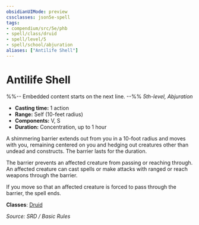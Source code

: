 ```yaml
---
obsidianUIMode: preview
cssclasses: json5e-spell
tags:
- compendium/src/5e/phb
- spell/class/druid
- spell/level/5
- spell/school/abjuration
aliases: ["Antilife Shell"]
---
```

# Antilife Shell
%%-- Embedded content starts on the next line. --%%
*5th-level, Abjuration*  

- **Casting time:** 1 action
- **Range:** Self (10-feet radius)
- **Components:** V, S
- **Duration:** Concentration, up to 1 hour

A shimmering barrier extends out from you in a 10-foot radius and moves with you, remaining centered on you and hedging out creatures other than undead and constructs. The barrier lasts for the duration.

The barrier prevents an affected creature from passing or reaching through. An affected creature can cast spells or make attacks with ranged or reach weapons through the barrier.

If you move so that an affected creature is forced to pass through the barrier, the spell ends.

**Classes**: [Druid](compendium/classes/druid.md)

*Source: SRD / Basic Rules*